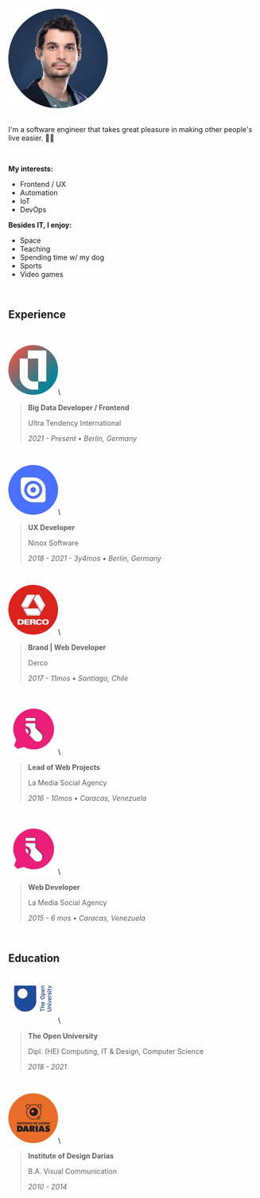 [category]: <> (general)
[date]: <> (2022/05/22)
[title]: <> (About me)
[color]: <> (blue)

![Daniel Ratmiroff](https://raw.githubusercontent.com/Danielratmiroff/myblog/master/images/daniel.png)\
&nbsp;

I'm a software engineer that takes great pleasure in making other people's live easier. 👋🤖

&nbsp;

**My interests:**

- Frontend / UX
- Automation
- IoT
- DevOps

**Besides IT, I enjoy:**

- Space
- Teaching
- Spending time w/ my dog
- Sports
- Video games

&nbsp;

## Experience

&nbsp;

![Ultra Tendency logo](https://raw.githubusercontent.com/Danielratmiroff/myblog/master/images/ut.png)\

> **Big Data Developer / Frontend**
>
> Ultra Tendency International
>
> _2021 - Present • Berlin, Germany_

&nbsp;

![Ninox Software logo](https://raw.githubusercontent.com/Danielratmiroff/myblog/master/images/ninox.png)\

> **UX Developer**
>
> Ninox Software
>
> _2018 - 2021 - 3y4mos • Berlin, Germany_

&nbsp;

![Derco logo](https://raw.githubusercontent.com/Danielratmiroff/myblog/master/images/derco.png)\

> **Brand | Web Developer**
>
> Derco
>
> _2017 - 11mos • Santiago, Chile_

&nbsp;

![La Media Social logo](https://raw.githubusercontent.com/Danielratmiroff/myblog/master/images/lamedia.png)\

> **Lead of Web Projects**
>
> La Media Social Agency
>
> _2016 - 10mos • Caracas, Venezuela_

&nbsp;

![La Media Social logo](https://raw.githubusercontent.com/Danielratmiroff/myblog/master/images/lamedia.png)\

> **Web Developer**
>
> La Media Social Agency
>
> _2015 - 6 mos • Caracas, Venezuela_

&nbsp;

## Education

![The Open University logo](https://raw.githubusercontent.com/Danielratmiroff/myblog/master/images/ou.png)\

> **The Open University**
>
> Dipl. (HE) Computing, IT & Design, Computer Science
>
> _2018 - 2021_

&nbsp;

![Instituto de Diseño Darias logo](https://raw.githubusercontent.com/Danielratmiroff/myblog/master/images/darias.png)\

> **Institute of Design Darias**
>
> B.A. Visual Communication
>
> _2010 - 2014_
